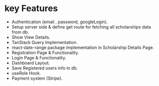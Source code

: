 <!-- # [Kinsley](https://euphonious-crisp-0017ec.netlify.app/) -->


# key Features

- Authentication (email , password, googleLogin).
- Setup server side & define get route for fetching all scholarships data from db.
- Show View Details. 
- TanStack Query Implementation.
- react-date-range package implementation in Scholarship Details Page. 
- Registration Page & Functionality.
- Login Page & Functionality.
- Dashboard Layout.
- Save Registered users info in db.
- useRole Hook.
- Payment system (Stripe).